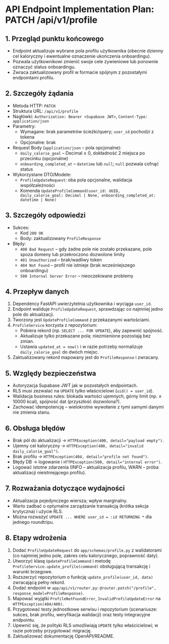 # API Endpoint Implementation Plan: PATCH /api/v1/profile

## 1. Przegląd punktu końcowego

- Endpoint aktualizuje wybrane pola profilu użytkownika (obecnie dzienny cel kaloryczny i ewentualne oznaczenie ukończenia onboardingu).
- Pozwala użytkownikowi zmienić swoje cele żywieniowe lub ponownie oznaczyć status onboardingu.
- Zwraca zaktualizowany profil w formacie spójnym z pozostałymi endpointami profilu.

## 2. Szczegóły żądania

- Metoda HTTP: `PATCH`
- Struktura URL: `/api/v1/profile`
- Nagłówki: `Authorization: Bearer <Supabase JWT>`, `Content-Type: application/json`
- Parametry:
  - Wymagane: brak parametrów ścieżki/query; `user_id` pochodzi z tokena
  - Opcjonalne: brak
- Request Body (`application/json` – pola opcjonalne):
  - `daily_calorie_goal` – Decimal ≥ 0, dokładność 2 miejsca po przecinku (opcjonalne)
  - `onboarding_completed_at` – `datetime` lub `null`; `null` pozwala cofnąć status
- Wykorzystane DTO/Modele:
  - `ProfileUpdateRequest`: oba pola opcjonalne, walidacja współzależności
  - Komenda `UpdateProfileCommand(user_id: UUID, daily_calorie_goal: Decimal | None, onboarding_completed_at: datetime | None)`

## 3. Szczegóły odpowiedzi

- Sukces:
  - Kod `200 OK`
  - Body: zaktualizowany `ProfileResponse`
- Błędy:
  - `400 Bad Request` – gdy żadne pole nie zostało przekazane, pole spoza domeny lub przekroczono dozwolone limity
  - `401 Unauthorized` – brak/wadliwy token
  - `404 Not Found` – profil nie istnieje (brak wcześniejszego onboardingu)
  - `500 Internal Server Error` – nieoczekiwane problemy

## 4. Przepływ danych

1. Dependency FastAPI uwierzytelnia użytkownika i wyciąga `user_id`.
2. Endpoint waliduje `ProfileUpdateRequest`, sprawdzając co najmniej jedno pole do aktualizacji.
3. Tworzony jest `UpdateProfileCommand` z przekazanymi wartościami.
4. `ProfileService` korzysta z repozytorium:
   - Pobiera rekord (np. `SELECT ... FOR UPDATE`), aby zapewnić spójność.
   - Aktualizuje tylko przekazane pola; niezmienione pozostają bez zmian.
   - Ustawia `updated_at = now()` i w razie potrzeby normalizuje `daily_calorie_goal` do dwóch miejsc.
5. Zaktualizowany rekord mapowany jest do `ProfileResponse` i zwracany.

## 5. Względy bezpieczeństwa

- Autoryzacja Supabase JWT jak w pozostałych endpointach.
- RLS musi zezwalać na `UPDATE` tylko właścicielowi (`uid() = user_id`).
- Walidacja business rules: blokada wartości ujemnych, górny limit (np. ≤ 10000 kcal), spójność dat (przyszłość dozwolona?).
- Zachować idempotencję – wielokrotne wywołanie z tymi samymi danymi nie zmienia stanu.

## 6. Obsługa błędów

- Brak pól do aktualizacji → `HTTPException(400, detail="payload empty")`.
- Ujemny cel kaloryczny → `HTTPException(400, detail="invalid daily_calorie_goal")`.
- Brak profilu → `HTTPException(404, detail="profile not found")`.
- Błędy DB → logowanie i `HTTPException(500, detail="internal error")`.
- Logować istotne zdarzenia (INFO – aktualizacja profilu, WARN – próba aktualizacji nieistniejącego profilu).

## 7. Rozważania dotyczące wydajności

- Aktualizacja pojedynczego wiersza; wpływ marginalny.
- Warto zadbać o optymalne zarządzanie transakcją (krótka sekcja krytyczna) i użycie RLS.
- Można rozważyć `UPDATE ... WHERE user_id = :id RETURNING *` dla jednego roundtripu.

## 8. Etapy wdrożenia

1. Dodać `ProfileUpdateRequest` do `app/schemas/profile.py` z walidatorami (co najmniej jedno pole, zakres celu kalorycznego, poprawność daty).
2. Utworzyć klasę `UpdateProfileCommand` i metodę `ProfileService.update_profile(command)` obsługującą transakcję i warunki brzegowe.
3. Rozszerzyć repozytorium o funkcję `update_profile(user_id, data)` zwracającą pełny rekord.
4. Dodać endpoint w `app/api/v1/router.py`: `@router.patch("/profile", response_model=ProfileResponse)`.
5. Mapować wyjątki `ProfileNotFoundError`, `InvalidProfileUpdateError` na `HTTPException(404/400)`.
6. Przygotować testy jednostkowe serwisu i repozytorium (scenariusze: sukces, brak profilu, weryfikacja walidacji) oraz testy integracyjne endpointu.
7. Upewnić się, że polityki RLS umożliwiają `UPDATE` tylko właścicielowi; w razie potrzeby przygotować migrację.
8. Zaktualizować dokumentację OpenAPI/README.
